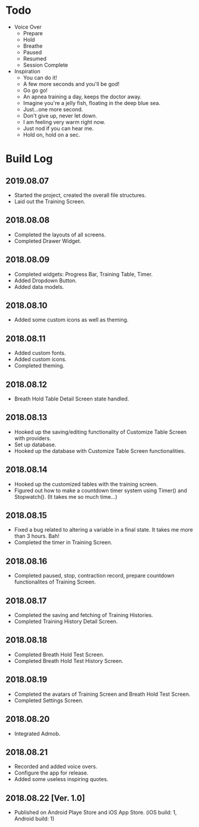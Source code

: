 # Todo
* Voice Over
  - Prepare
  - Hold
  - Breathe
  - Paused
  - Resumed
  - Session Complete
* Inspiration
  - You can do it!
  - A few more seconds and you'll be god!
  - Go go go!
  - An apnea training a day, keeps the doctor away.
  - Imagine you're a jelly fish, floating in the deep blue sea.
  - Just...one more second.
  - Don't give up, never let down.
  - I am feeling very warm right now.
  - Just nod if you can hear me.
  - Hold on, hold on a sec.

# Build Log
## 2019.08.07
* Started the project, created the overall file structures.
* Laid out the Training Screen.

## 2018.08.08
* Completed the layouts of all screens.
* Completed Drawer Widget.

## 2018.08.09
* Completed widgets: Progress Bar, Training Table, Timer.
* Added Dropdown Button.
* Added data models.

## 2018.08.10
* Added some custom icons as well as theming.

## 2018.08.11
* Added custom fonts.
* Added custom icons.
* Completed theming.

## 2018.08.12
* Breath Hold Table Detail Screen state handled.

## 2018.08.13
* Hooked up the saving/editing functionality of Customize Table Screen with providers.
* Set up database.
* Hooked up the database with Customize Table Screen functionalities.

## 2018.08.14
* Hooked up the customized tables with the training screen.
* Figured out how to make a countdown timer system using Timer() and Stopwatch(). (It takes me so much time...)

## 2018.08.15
* Fixed a bug related to altering a variable in a final state. It takes me more than 3 hours. Bah!
* Completed the timer in Training Screen.

## 2018.08.16
* Completed paused, stop, contraction record, prepare countdown functionalites of Training Screen.

## 2018.08.17
* Completed the saving and fetching of Training Histories.
* Completed Training History Detail Screen.

## 2018.08.18
* Completed Breath Hold Test Screen.
* Completed Breath Hold Test History Screen.

## 2018.08.19
* Completed the avatars of Training Screen and Breath Hold Test Screen.
* Completed Settings Screen.

## 2018.08.20
* Integrated Admob.

## 2018.08.21
* Recorded and added voice overs.
* Configure the app for release.
* Added some useless inspiring quotes.

## 2018.08.22 [Ver. 1.0]
* Published on Android Playe Store and iOS App Store. (iOS build: 1, Android build: 1)